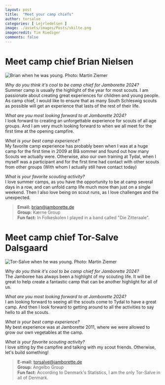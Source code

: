 ```yaml
---
layout: post
title:  "Meet your camp chiefs"
author: torsalve
categories: [ Lejrledelsen ]
image: ./assets/images/Posts/skilte.png
imagecredit: Tim Riediger
comments: false
---
```


# Meet camp chief Brian Nielsen

![Brian when he was young.](../assets/images/Posts/brian.png)
<span class="image-caption">Photo: Martin Ziemer</span>

_Why do you think it's cool to be camp chief for Jamborette 2024?_\
Summer camp is usually the highlight of the year for most scouts. I am passionate about creating great experiences for children and young people. As camp chief, I would like to ensure that as many South Schleswig scouts as possible will get an experience that lasts of the rest of their life.

_What are you most looking forward to at Jamborette 2024?_\
I look forward to creating an unforgettable experience for scouts of all age groups. And I am very much looking forward to when we all meet for the first time at the opening campfire.

_What is your best camp experience?_\
My favorite camp experience has probably been when I was at a huge camp for the first time in 2009 at Blå sommer and found out how many Scouts we actually were. Otherwise, also our own training at Tydal, when I myself was a participant and for the first time had contact with other scouts from other groups (With whom I actually still have contact today)

_What is your favorite scouting activity?_\
I love summer camps, as you have the opportunity to be at camp several days in a row, and can unfold camp life much more than just on a single weekend. Then I also love being on scout runs, as I love challenges and the unexpected.

<!-- <div class="bg-light rounded"> -->

> **Email:** [brian@jamborette.de](mailto:brian@jamborette.de)\
> **Group:** Kærne Group\
> **Fun fact:** In Folkeskolen I played in a band called "Die Zitteraale".

# Meet camp chief Tor-Salve Dalsgaard

![Tor-Salve when he was young.](../assets/images/Posts/torsalve.png)
<span class="image-caption">Photo: Martin Ziemer</span>

_Why do you think it's cool to be camp chief for Jamborette 2024?_\
The Jamboree has always been a highlight of my scouting life. It will be great to help create a fantastic camp that can be another highlight for all of us.

_What are you most looking forward to at Jamborette 2024?_\
I am looking forward to seeing all the scouts come to Tydal to have a great camp. And then I look forward to getting around to all the activities to say hello to all the scouts.

_What is your best camp experience?_\
My best experience was at Jamborette 2011, where we were allowed to grow our own vegetables at the camp.

_What is your favorite scouting activity?_\
  I love sitting by the campfire and talking with my scout friends. Otherwise, let's build something!

> **E-mail:** [torsalve@jamborette.de](mailto:torsalve@jamborette.de)\
> **Group:** Angelbo Group\
> **Fun fact:** According to Denmark's Statistics, I am the only Tor-Salve in all of Denmark.